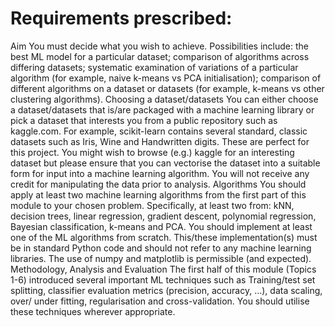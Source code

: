 
# Requirements prescribed:

Aim
You must decide what you wish to achieve. Possibilities include: the best ML model for a
particular dataset; comparison of algorithms across differing datasets; systematic examination of
variations of a particular algorithm (for example, naive k-means vs PCA initialisation); comparison
of different algorithms on a dataset or datasets (for example, k-means vs other clustering
algorithms).
Choosing a dataset/datasets
You can either choose a dataset/datasets that is/are packaged with a machine learning library or
pick a dataset that interests you from a public repository such as kaggle.com.
For example, scikit-learn contains several standard, classic datasets such as Iris, Wine and Handwritten digits. These are perfect for this project.
You might wish to browse (e.g.) kaggle for an interesting dataset but please ensure that you can
vectorise the dataset into a suitable form for input into a machine learning algorithm. You will not
receive any credit for manipulating the data prior to analysis.
Algorithms
You should apply at least two machine learning algorithms from the first part of this module to
your chosen problem. Specifically, at least two from: kNN, decision trees, linear regression,
gradient descent, polynomial regression, Bayesian classification, k-means and PCA.
You should implement at least one of the ML algorithms from scratch. This/these
implementation(s) must be in standard Python code and should not refer to any machine learning
libraries. The use of numpy and matplotlib is permissible (and expected).
Methodology, Analysis and Evaluation
The first half of this module (Topics 1-6) introduced several important ML techniques such as
Training/test set splitting, classifier evaluation metrics (precision, accuracy, …), data scaling, over/
under fitting, regularisation and cross-validation. You should utilise these techniques wherever
appropriate.
